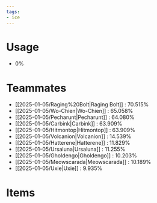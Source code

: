 ```yaml
---
tags:
- ice
---
```

# Usage
- 0%
# Teammates
- [[2025-01-05/Raging%20Bolt|Raging Bolt]] : 70.515%
- [[2025-01-05/Wo-Chien|Wo-Chien]] : 65.058%
- [[2025-01-05/Pecharunt|Pecharunt]] : 64.080%
- [[2025-01-05/Carbink|Carbink]] : 63.909%
- [[2025-01-05/Hitmontop|Hitmontop]] : 63.909%
- [[2025-01-05/Volcanion|Volcanion]] : 14.539%
- [[2025-01-05/Hatterene|Hatterene]] : 11.829%
- [[2025-01-05/Ursaluna|Ursaluna]] : 11.255%
- [[2025-01-05/Gholdengo|Gholdengo]] : 10.203%
- [[2025-01-05/Meowscarada|Meowscarada]] : 10.189%
- [[2025-01-05/Uxie|Uxie]] : 9.935%
# Items